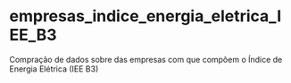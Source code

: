 # empresas_indice_energia_eletrica_IEE_B3
Compração de dados sobre das empresas com que compõem o Índice de Energia Elétrica (IEE B3)
